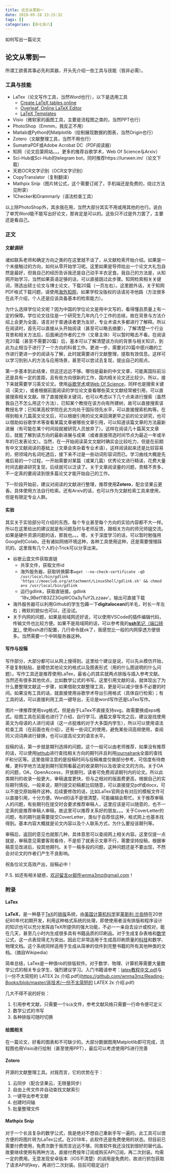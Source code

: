 ```yaml
---
title: 论文从零到一
date: 2019-05-28 13:15:32
tags: []
categories: [杂七杂八]
---
```


如何写出一篇论文

<!-- more -->

## 论文从零到一

所谓工欲善其事必先利其器，开头先介绍一些工具与技能（皆非必需）。

### 工具与技能

- LaTex（论文写作工具，当然Word也行），以下是选用工具
  - [Create LaTeX tables online](http://www.tablesgenerator.com/latex_tables)
  - [Overleaf, Online LaTeX Editor](https://www.overleaf.com/?&nocdn=true)
  - [LaTeX Templates](http://www.latextemplates.com/)
- Visio（微软家的画图工具，主要是流程图之类的，当然PPT也行）
- PhotoShop（Emmm，我反正不用）
- Matlab或Python的Matplotlib（绘制展现数据的图表，当然Origin也行）
- Zotero（文献整理工具，当然不用也行）
- SumatraPDF或Adobe Acrobat DC（PDF阅读器）
- 知网（论文启蒙网站。。。更多的推荐谷歌学术，Web Of Science与Arxiv）
- Sci-Hub或Sci-Hub的telegram bot，同时推荐https://lunwen.im/（论文下载）
- 天若OCR文字识别（OCR文字识别）
- CopyTranslator（复制翻译）
- Mathpix Snip（图片转公式，这个需要订阅了，手机端还是免费的，绕过方法见附录）
- 1Checker和Grammarly（语法检查工具）

以上除PhotoShop外，其余我在用，当然大部分其实不用或用其他的也行。说白了单凭Word能不能写出好论文，那肯定是可以的。这些只不过是外力罢了，主要还是看自己。

### 正文

#### 文献调研

诸如联系老师和确定方向之类的在这里就不谈了，从文献检索开始介绍。如果是一个未接触过的方向，如何从零开始学习呢。这里如果是导师给出一个论文大礼包自然是最好，但我自己的经历告诉我还是自己动手丰衣足食。我自己的方法是，从知网开始学习，当然如果英语足够的话，可以直接跳过此步骤。知网检索相关关键词，筛选出硕士论文与博士论文，下载20篇（一页左右）。这里题外话，关于知网PDF格式下载问题，请使用[海外知网](http://gb.oversea.cnki.net/kns55/default.aspx)，如果学校没版权的话请另寻他路（方法很多在此不介绍，个人还是应该具备基本的检索能力）。

为什么选择学位论文呢？因为中国的学位论文是用中文写的，看得懂且质量上有一定的保障。学位论文往往是一个研究生几年内几个工作的总结，故在背景与方法介绍上会更为全面，语言对于普通读者更为友好，专业术语大多都进行了解释。所以在阅读时，首先可以直接从头开始阅读（甚至可以略去摘要），了解清楚一个行业背景和相关方法后，后面阐述作者的工作（文章主体）可以暂时略去不看。在阅读完20篇（甚至不需要20篇）后，基本可以了解清楚该方向的背景与相关知识，到此为止相当于进行了一个方向的科普工作。更进一步，需要对20篇中感兴趣的工作进行更进一步的阅读与了解，此时就需要进行文献整理，提取有效信息。这样可以学习到别人的方法与应用场景，甚至可以尝试去复现，提出自己的观点。

第一步基本到此结束，但这还远远不够。哪怕是最新的中文文章，可能离国际前沿还是具有一定的差距，且有些方向很新的工作，国内相关论文还比较少。所以，接下来就需要学习英文论文。使用[谷歌学术](https://scholar.google.cn/)或[Web Of Science](http://apps.webofknowledge.com/UA_GeneralSearch_input.do?product=UA&search_mode=GeneralSearch&SID=8BsQBbbIKZlBjqwLoEq&preferencesSaved=)，同样也是搜索关键词（英文），或者根据前面阅读的学位论文查看哪些英文文献经常被引用，可以直接搜索相关文献。除了直接搜索关键词，也可以考虑以下几个点来进行搜索（虽然我自己不怎么用这个方法），已知某个教授在该方向有所建树，故可以直接搜索该教授名字；已知某高校学院在此方向处于国际领先水平，可以直接搜索机构等。在得到相关几篇英文论文后，可以根据引用的论文来回溯更早之前的论文研究，也可以借助如谷歌学术等查看某篇文章被哪些文章引用，可以知道该篇文章的方法最新进展（有可能在某个时间段就被研究人员放弃了）。这样在阅读几十篇英文文章后，就能了解到该方向的最新进展与成果（或者直接筛选时间节点为最近一年或半年的已发表论文）。当然，在一开始阅读英文文献时确实会比较吃力，但是在前期有中文文献阅读的基础上（文章会夹杂着专业术语），这样阅读起来还是比较容易的，把领域内名词吃透后，接下来不过是一些动词形容词而已。学习曲线大概是先难后易的一个过程，一开始需要对某篇（或某几篇）优秀论文进行精读，花费大量时间去翻译研究复现，后续就可以泛读了。关于文章阅读量的问题，贵精不贵多，不一定真的要阅读到很多篇论文才能开始自己的工作。

下一阶段开始前，建议对阅读的文献进行整理，推荐使用**Zotero**，配合坚果云更香。具体使用方法自行检索。还有Arxiv的话，也可以作为文献检索工具来使用，但是有限定专业人群。

#### 实验

其实关于实验部分可介绍的东西，每个专业甚至每个方向的实验内容都不大一样。所以在这里给出的建议就是有问题及时与老师反馈，跟相关方向的师兄师姐交流。如果是硬件资源问题的话，那我也。。。嗯，关于深度学习的话，可以暂时勉强用Google的Colab。还有诸如网络环境这种，各种工具使用这种，还是需要慢慢踩坑的。这里我有几个人的小Trick可以分享出来。

- 谷歌云盘文件获取直链
  - 共享文件，获取文件id
  - 海外服务器，获取转换脚本`wget --no-check-certificate -qO /usr/local/bin/gdlink 'https://moeclub.org/attachment/LinuxShell/gdlink.sh' && chmod a+x /usr/local/bin/gdlink`
  - 运行gdlink，获取直链接。gdlink '18v_9Bet11B3ZZ3GqWCOa3yTuY2Lzzaav'。输出可直接下载
- 海外服务器可以利用Github的学生包薅一下**digitalocean**的羊毛，时长一年左右；微软的貌似也可以，还没试。
- 关于内网的问题，如果是局域网还好说，可以使用VSCode的插件编辑代码，传输文件也比较方便。如果不是局域网的话，可以参考我的[**ssh**笔记（端口转发）](https://wnma3mz.github.io/hexo_blog/2018/02/11/ssh/) 使用ssh进行配置，几行命令就ok了，我感觉比一般的内网穿透方便很多。当然需要一个中转服务器这种。

#### 写作与投稿

写作部分，大部分都可以从网上搜得到。这里给个建议是说，可以先从模仿开始，不是复制粘贴，是模仿其他论文的格式以及图表形式（用的什么图说明的什么问题）。写作工具还是推荐使用LaTex，最省心的其实就两点排版与插入参考文献。当然还有很多其他优点，比如数学公式的书写。这里引用文献的话，就体现出了为什么要整理文献这一步骤，如果借助文献整理工具，更是可以减少很多不必要的时间。如果没有工具的话，就直接使用谷歌学术导出引用格式（具体自行检索）；有工具的话，可以直接利用工具一键导出，无论是word写作还是LaTex写作。

图片一律推荐使用svg格式，但是由于LaTex不直接支持svg，故需要换成eps格式。绘图工具在前面也进行了介绍，自行学习。通篇文章写完之后，建议是找使用英文为母语的人进行阅读（这一点挺难的对于大多国内学生），所以可以使用语法检查工具（在前面也有介绍）。还有一些词汇的使用，避免某些词高频使用，查阅同义词词典进行替换，也可以提高论文的语言水平。

投稿的话，第一步就是期刊选择的问题。这个一般可以由老师推荐，如果没有推荐的话，可以使用[lethub](http://www.letpub.com.cn/index.php?page=journalapp&view=search)进行查找相关方向的期刊并且利用[journalrank](https://www.scimagojr.com/journalrank.php)全面的查找IF和分区等。这里值得注意的是投稿时间与投稿难度仅做部分参考，可信度有待商榷，更科学地方法是到期刊官网看最近的收录期刊以及收录论文的方向。关于OA的问题，OA，OpenAccess，开放期刊，读者可免费阅读期刊内的论文。所以此类期刊的收录一般更大，审稿速度更快，但与之相对的版面费更高，根据自己的实际期刊慎投。一般来说，期刊提交初稿都比较随意，可以直接提交pdf或docx，可以不提交原始稿件这种。后续要修改的话，比如LaTex官网会有对应的模板文件可以直接引用，十分方便。Word的话不是很清楚，可能编辑会帮忙。关于推荐审稿人的问题，有些期刊在提交时会要求推荐审稿人，这里应该是可以随意的，也不一定真的是推荐审稿人审稿，故这里可以推荐关系好的朋友。。。关于CoverLetter的问题，有的期刊是需要提交CoverLetter，类似于自荐信这种，格式网上也基本找得到。基本内容大概就是论文内容以及个人联系方式，为什么要投该期刊等。

审稿后，返回的意见也就那几种，具体意思可以查阅网上相关内容。这里仅提一点就是，审稿意见需要客观看待，不是拒了就表示文章不行，需要坚持投稿，根据审稿意见改进后，投其他期刊。关于一稿多投的问题，这种问题还是不要出现，不然会对论文的作者们产生不良影响。

祝各位论文高效产出，投稿必中！

P.S. 如还有相关疑惑，欢迎留言or邮件wnma3mz@gmail.com！

### 附录

#### LaTex

**LaTeX**，是一种基于[TeX](https://zh.wikipedia.org/wiki/TeX)的[排版](https://zh.wikipedia.org/wiki/排版)系统，由[美国](https://zh.wikipedia.org/wiki/美国)[计算机科学](https://zh.wikipedia.org/wiki/计算机科学)家[莱斯利·兰伯特](https://zh.wikipedia.org/wiki/莱斯利·兰伯特)在20世纪80年代初期开发，利用这种格式系统的处理，即使使用者没有排版和程序设计的知识也可以充分发挥由TeX所提供的强大功能，不必一一亲自去设计或校对，能在几天，甚至几小时内生成很多具有书籍品质的印刷品。对于生成复杂表格和[数学](https://zh.wikipedia.org/wiki/数学)公式，这一点表现得尤为突出。因此它非常适用于生成高印刷质量的[科技](https://zh.wikipedia.org/wiki/科技)和数学、物理文档。这个系统同样适用于生成从简单的信件到完整书籍的所有其他种类的文档。（摘自Wikipedia）

简单总结，LaTex是一种很nb的排版软件。对于数学、物理、计算机等需要大量数学公式的相关专业学生，强烈建议学习。入门书籍请参考：[latex教程中文.pdf](https://github.com/wnma3mz/Reading-Books/blob/master/非技术/latex教程中文.pdf)与[一份不太简短的 LATEX 2ε 介绍.pdf](https://github.com/wnma3mz/Reading-Books/blob/master/非技术/一份不太简短的 LATEX 2ε 介绍.pdf)

几大不得不说的好处：

1. 引用参考文献，只需要一个`bib`文件，参考文献风格只需要一行命令便可定义
2. 数学公式的书写
3. 各种排版可随时切换

#### 绘图相关

在一篇论文，好看的图表和不可缺少的。大部分数据图用Matplotlib即可完成，流程图也用Visio进行绘制（甚至使用PPT），最后可以考虑使用PS进行完善

#### Zotero

开源的文献整理工具。对我而言，它的优势在于：

1. 云同步（配合坚果云，无限量同步）
2. 自由上传文件并自动查找文献索引
3. 一键导出参考文献
4. 创建时间轴
5. 批量整理文件

#### Mathpix Snip

对于一个长且复杂的数学公式，我是绝对不想自己重新手写一遍的。此工具可以很方便的将图片转为LaTex公式。在2018年，此软件还是免费使用的状态。但目前已需要付费使用，免费次数于我而言远远不够。同类软件我还没找到很好的替代品。故要继续使用有两种方法，直接付费按年订阅或购买API订阅，再二次封装。均需一定的费用。无意发现安卓版本（IOS不清楚）的调用是免费的，故进行抓包获取了请求API的key，再进行二次封装。目前可稳定运行

